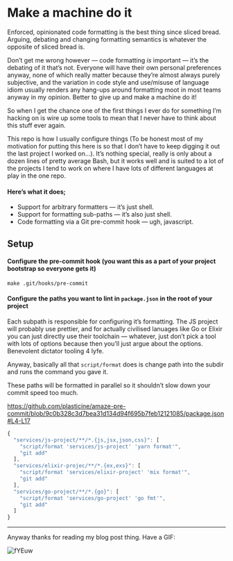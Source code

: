 # Make a machine do it

Enforced, opinionated code formatting is the best thing since sliced bread. Arguing, debating and changing formatting semantics is whatever the opposite of sliced bread is.

Don’t get me wrong however — code formatting _is_ important — it’s the debating of it that’s not. Everyone will have their own personal preferences anyway, none of which really matter because they’re almost always purely subjective, and the variation in code style and use/misuse of language idiom usually renders any hang-ups around formatting moot in most teams anyway in my opinion. Better to give up and make a machine do it!

So when I get the chance one of the first things I ever do for something I’m hacking on is wire up some tools to mean that I never have to think about this stuff ever again.

This repo is how I usually configure things (To be honest most of my motivation for putting this here is so that I don’t have to keep digging it out the last project I worked on...). It’s nothing special, really is only about a dozen lines of pretty average Bash, but it works well and is suited to a lot of the projects I tend to work on where I have lots of different languages at play in the one repo.

#### Here’s what it does;

- Support for arbitrary formatters — it’s just shell.
- Support for formatting sub-paths — it’s also just shell.
- Code formatting via a Git pre-commit hook — ugh, javascript.

## Setup

#### Configure the pre-commit hook (you want this as a part of your project bootstrap so everyone gets it)

```shell
make .git/hooks/pre-commit
```

#### Configure the paths you want to lint in `package.json` in the root of your project

Each subpath is responsible for configuring it’s formatting. The JS project will probably use prettier, and for actually civilised lanuages like Go or Elixir you can just directly use their toolchain — whatever, just don’t pick a tool with lots of options because then you’ll just argue about the options. Benevolent dictator tooling 4 lyfe.

Anyway, basically all that `script/format` does is change path into the subdir and runs the command you gave it.

These paths will be formatted in parallel so it shouldn’t slow down your commit speed too much.

https://github.com/plasticine/amaze-pre-commit/blob/9c0b328c3d7bea31d134d94f695b7feb12121085/package.json#L4-L17

```js
{
  "services/js-project/**/*.{js,jsx,json,css}": [
    "script/format 'services/js-project' 'yarn format'",
    "git add"
  ],
  "services/elixir-projec/**/*.{ex,exs}": [
    "script/format 'services/elixir-project' 'mix format'",
    "git add"
  ],
  "services/go-project/**/*.{go}": [
    "script/format 'services/go-project' 'go fmt'",
    "git add"
  ]
}
```

***

Anyway thanks for reading my blog post thing. Have a GIF:

![fYEuw](https://user-images.githubusercontent.com/18076/54566872-35014880-4a26-11e9-8f2c-9cadab2bd035.gif)

